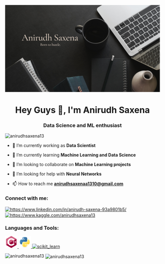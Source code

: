 <img src = "cover.png">

<h1 align="center">Hey Guys 👋, I'm Anirudh Saxena</h1>
<h3 align="center">Data Science and ML enthusiast</h3>

<p align="left"> <img src="https://komarev.com/ghpvc/?username=anirudhsaxena13&label=Profile%20views&color=0eb4a1&style=plastic" alt="anirudhsaxena13" /> </p>

- 🔭 I’m currently working as **Data Scientist**

- 🌱 I’m currently learning **Machine Learning and Data Science**

- 👯 I’m looking to collaborate on **Machine Learning projects**

- 🤝 I’m looking for help with **Neural Networks**

- 📫 How to reach me **anirudhsaxenaa1310@gmail.com**

<h3 align="left">Connect with me:</h3>
<p align="left">
<a href="https://linkedin.com/in/https://www.linkedin.com/in/anirudh-saxena-93a9801b5/" target="blank"><img align="center" src="https://raw.githubusercontent.com/rahuldkjain/github-profile-readme-generator/master/src/images/icons/Social/linked-in-alt.svg" alt="https://www.linkedin.com/in/anirudh-saxena-93a9801b5/" height="30" width="40" /></a>
<a href="https://kaggle.com/https://www.kaggle.com/anirudhsaxena13" target="blank"><img align="center" src="https://raw.githubusercontent.com/rahuldkjain/github-profile-readme-generator/master/src/images/icons/Social/kaggle.svg" alt="https://www.kaggle.com/anirudhsaxena13" height="30" width="40" /></a>
</p>

<h3 align="left">Languages and Tools:</h3>
<p align="left"> <a href="https://www.w3schools.com/cpp/" target="_blank"> <img src="https://raw.githubusercontent.com/devicons/devicon/master/icons/cplusplus/cplusplus-original.svg" alt="cplusplus" width="40" height="40"/> </a> <a href="https://www.python.org" target="_blank"> <img src="https://raw.githubusercontent.com/devicons/devicon/master/icons/python/python-original.svg" alt="python" width="40" height="40"/> </a> <a href="https://scikit-learn.org/" target="_blank"> <img src="https://upload.wikimedia.org/wikipedia/commons/0/05/Scikit_learn_logo_small.svg" alt="scikit_learn" width="40" height="40"/> </a> </p>

<p><img  { display:block; }   align="left" src="https://github-readme-stats.vercel.app/api/top-langs?username=anirudhsaxena13&show_icons=true&theme=dark&locale=en&layout=compact" alt="anirudhsaxena13" /></p>


<p>&nbsp;<img { display:block; } align="center" src="https://github-readme-stats.vercel.app/api?username=anirudhsaxena13&show_icons=true&theme=dark&locale=en" alt="anirudhsaxena13" /></p>
